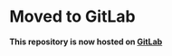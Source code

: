 # Moved to GitLab

**This repository is now hosted on [GitLab](<https://gitlab.com/Artur91425/GrimoireKeeper>)**